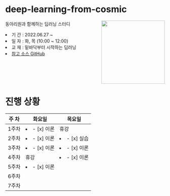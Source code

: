 # deep-learning-from-cosmic

<img src="https://github.com/WegraLee/deep-learning-from-scratch/blob/master/cover_image.jpg" width="200" align=right>

동아리원과 함께하는 딥러닝 스터디 

<li>기  간 : 2022.06.27 ~ 
<li>일  자 : 화, 목 (10:00 ~ 12:00)
<li>교  재 : 밑바닥부터 시작하는 딥러닝
<li> <a href=https://github.com/WegraLee/deep-learning-from-scratch>참고 소스 GitHub</a>

<br><br><br><br>

# 진행 상황

| 주 차 | 화요일 | 목요일 |
| --    | --     | --    |
| 1주차 | <li>- [x] 이론</li> |  휴강 |
| 2주차 | <li>- [x] 이론</li> |  <li>- [x] 실습</li> |
| 3주차 | <li>- [x] 이론</li> | <li>- [x] 이론</li> |
| 4주차 | 휴강 | <li>- [x] 이론</li> |
| 5주차 | <li>- [x] 이론</li> |
| 6주차 |
| 7주차 |
